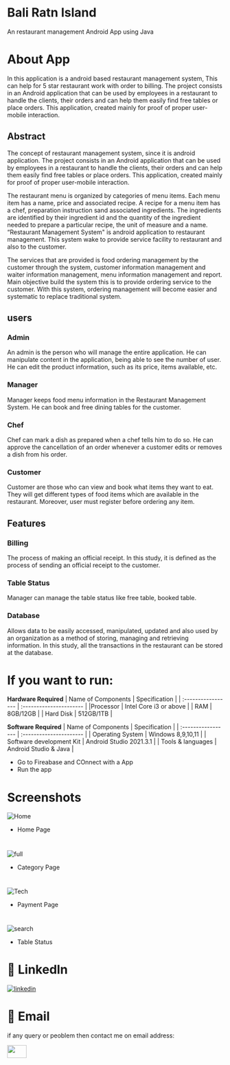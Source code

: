 
# **Bali Ratn Island**
An restaurant management Android App using Java 

# About App
In this application is a android based restaurant management system, This can help for 5 star restaurant work with order to billing.
The project consists in an Android application that can be used by employees in a restaurant to handle the clients, their orders and can help 
them easily find free tables or place orders. This application, created mainly for proof of proper user-mobile interaction.

## Abstract 
The concept of restaurant management system, since it is android application. The project consists in an Android application that can be used by employees in a restaurant to handle the clients, their orders and can help them easily find free tables or place orders. This application, created mainly for proof of proper user-mobile interaction.

The restaurant menu is organized by categories of menu items. Each menu item has a name, price and associated recipe. A recipe for a menu item has a chef, preparation instruction sand associated ingredients. The ingredients are identified by their ingredient id and the quantity of the ingredient needed to prepare a particular recipe, the unit of measure and a name. “Restaurant Management System" is android application to restaurant management. This system wake to provide service facility to restaurant and also to the customer.

The services that are provided is food ordering management by the customer through the system, customer information management and waiter information management, menu information management and report. Main objective build the system this is to provide ordering service to the customer. With this system, ordering management will become easier and systematic to replace traditional system.

## **users**
### Admin
An admin is the person who will manage the entire application. He can manipulate content in the application, being able to see the number of user. He can edit the product information, such as its price, items available, etc.

### Manager
Manager keeps food menu information in the Restaurant Management System. He can book and free dining tables for the customer.

### Chef
Chef can mark a dish as prepared when a chef tells him to do so. He can approve the cancellation of an order whenever a customer edits or removes a dish from his order.

### Customer 
Customer are those who can view and book what items they want to eat. They will get different types of food items which are available in the restaurant. Moreover, user must register before ordering any item.


## **Features**
### Billing
The process of making an official receipt. In this study, it is defined as the process of sending an official receipt to the customer.

### Table Status
Manager can manage the table status like free table, booked table.

### Database
Allows data to be easily accessed, manipulated, updated and also used by an organization as a method of storing, managing and retrieving information. In this study, all the transactions in the restaurant can be stored at the database. 


# If you want to run:

**Hardware Required**
| Name of Components | Specification           |
| :----------------- | :---------------------- | 
|Processor           | Intel Core i3 or above  | 
| RAM                | 8GB/12GB                |
| Hard Disk          | 512GB/1TB               |

**Software Required**
| Name of Components        | Specification            |
| :-----------------        | :----------------------  | 
| Operating System          | Windows 8,9,10,11        | 
| Software development Kit  | Android Studio 2021.3.1  |
| Tools & languages         | Android Studio & Java    |


- Go to Fireabase and COnnect with a App
- Run the app


# Screenshots

![Home](https://github.com/AadilAnsari19121/Bali-Ratn-Island/blob/master/ss_of_BRI/home.jpg)
- Home Page
#
![full](https://github.com/AadilAnsari19121/Bali-Ratn-Island/blob/master/ss_of_BRI/cat.jpg)
- Category Page
#
![Tech](https://github.com/AadilAnsari19121/Bali-Ratn-Island/blob/master/ss_of_BRI/pay.jpg)
- Payment Page
#
![search](https://github.com/AadilAnsari19121/Bali-Ratn-Island/blob/master/ss_of_BRI/table_st.jpg)
- Table Status


# 🔗 Linkedln
[![linkedin](https://img.shields.io/badge/linkedin-0A66C2?style=for-the-badge&logo=linkedin&logoColor=white)](https://www.linkedin.com/in/aadil-ansari-qadri/)

# 🔗 Email
if any query or peoblem then contact me on email address:

<a href="mailto:ansariaadil786092@gmail.com"><img src="https://mailmeteor.com/logos/assets/PNG/Gmail_Logo_512px.png" align="left" height="30" width="45" ></a>
